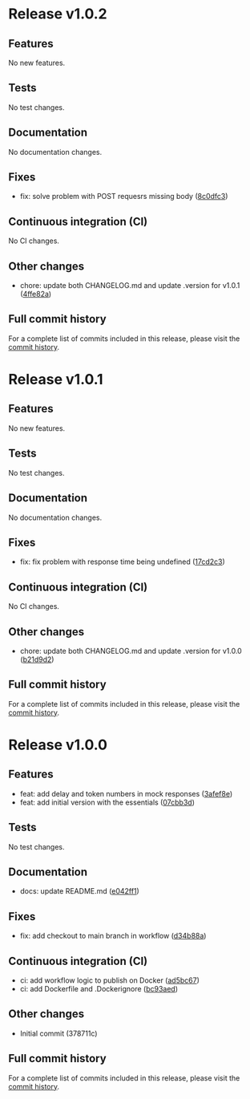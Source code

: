 # Release v1.0.2

## Features
No new features.
## Tests
No test changes.
## Documentation
No documentation changes.
## Fixes
- fix: solve problem with POST requesrs missing body ([8c0dfc3](https://github.com/Dangalcan/Mockllama/commit/8c0dfc3))

## Continuous integration (CI)
No CI changes.
## Other changes
- chore: update both CHANGELOG.md and update .version for v1.0.1 ([4ffe82a](https://github.com/Dangalcan/Mockllama/commit/4ffe82a))

## Full commit history

For a complete list of commits included in this release, please visit the [commit history](https://github.com/Dangalcan/Mockllama/compare/v1.0.1...v1.0.2).

# Release v1.0.1

## Features
No new features.
## Tests
No test changes.
## Documentation
No documentation changes.
## Fixes
- fix: fix problem with response time being undefined ([17cd2c3](https://github.com/Dangalcan/Mockllama/commit/17cd2c3))

## Continuous integration (CI)
No CI changes.
## Other changes
- chore: update both CHANGELOG.md and update .version for v1.0.0 ([b21d9d2](https://github.com/Dangalcan/Mockllama/commit/b21d9d2))

## Full commit history

For a complete list of commits included in this release, please visit the [commit history](https://github.com/Dangalcan/Mockllama/compare/v1.0.0...v1.0.1).

# Release v1.0.0

## Features
- feat: add delay and token numbers in mock responses ([3afef8e](https://github.com/Dangalcan/Mockllama/commit/3afef8e))
- feat: add initial version with the essentials ([07cbb3d](https://github.com/Dangalcan/Mockllama/commit/07cbb3d))

## Tests
No test changes.
## Documentation
- docs: update README.md ([e042ff1](https://github.com/Dangalcan/Mockllama/commit/e042ff1))

## Fixes
- fix: add checkout to main branch in workflow ([d34b88a](https://github.com/Dangalcan/Mockllama/commit/d34b88a))

## Continuous integration (CI)
- ci: add workflow logic to publish on Docker ([ad5bc67](https://github.com/Dangalcan/Mockllama/commit/ad5bc67))
- ci: add Dockerfile and .Dockerignore ([bc93aed](https://github.com/Dangalcan/Mockllama/commit/bc93aed))

## Other changes
- Initial commit (378711c)

## Full commit history

For a complete list of commits included in this release, please visit the [commit history](https://github.com/Dangalcan/Mockllama/commits/v1.0.0).

